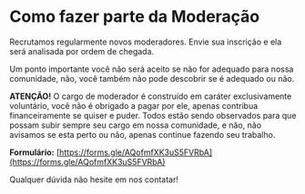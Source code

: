 # Como fazer parte da Moderação

Recrutamos regularmente novos moderadores. Envie sua inscrição e ela será analisada por ordem de chegada.

Um ponto importante você não será aceito se não for adequado para nossa comunidade, não, você também não pode descobrir se é adequado ou não.

**ATENÇÃO!** O cargo de moderador é construído em caráter exclusivamente voluntário, você não é obrigado a pagar por ele, apenas contribua financeiramente se quiser e puder. Todos estão sendo observados para que possam subir sempre seu cargo em nossa comunidade, e não, não avisamos se esta perto ou não, apenas continue fazendo seu trabalho.

**Formulário:** [https://forms.gle/AQofmfXK3uS5FVRbA](https://forms.gle/AQofmfXK3uS5FVRbA)

Qualquer dúvida não hesite em nos contatar!

